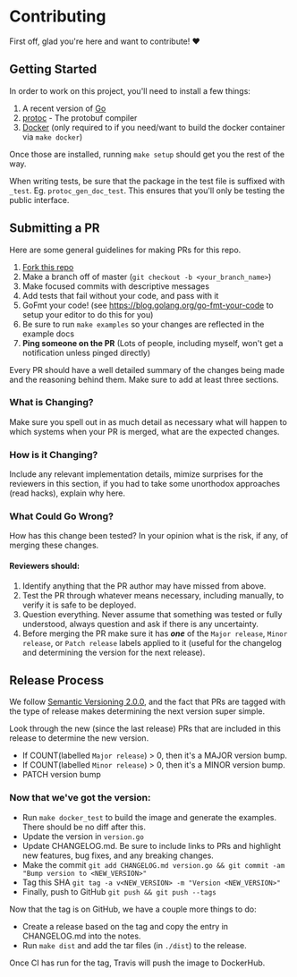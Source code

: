 # Contributing

First off, glad you're here and want to contribute! :heart:

## Getting Started

In order to work on this project, you'll need to install a few things:

1. A recent version of [Go](https://golang.org/doc/install)
1. [protoc](https://github.com/google/protobuf#protocol-compiler-installation) - The protobuf compiler
1. [Docker](https://www.docker.com/) (only required to if you need/want to build the docker container via `make docker`)

Once those are installed, running `make setup` should get you the rest of the way.

When writing tests, be sure that the package in the test file is suffixed with `_test`. Eg. `protoc_gen_doc_test`. This
ensures that you'll only be testing the public interface.

## Submitting a PR

Here are some general guidelines for making PRs for this repo.

1. [Fork this repo](https://github.com/ilackarms/protoc-gen-doc/fork)
1. Make a branch off of master (`git checkout -b <your_branch_name>`)
1. Make focused commits with descriptive messages
1. Add tests that fail without your code, and pass with it
1. GoFmt your code! (see <https://blog.golang.org/go-fmt-your-code> to setup your editor to do this for you)
1. Be sure to run `make examples` so your changes are reflected in the example docs
1. **Ping someone on the PR** (Lots of people, including myself, won't get a notification unless pinged directly)

Every PR should have a well detailed summary of the changes being made and the reasoning behind them. Make sure to add
at least three sections.

### What is Changing?

Make sure you spell out in as much detail as necessary what will happen to which systems when your PR is merged, 
what are the expected changes.

### How is it Changing?

Include any relevant implementation details, mimize surprises for the reviewers in this section, if you had to take some 
unorthodox approaches (read hacks), explain why here.

### What Could Go Wrong?

How has this change been tested? In your opinion what is the risk, if any, of merging these changes.

#### Reviewers should:

1. Identify anything that the PR author may have missed from above.
2. Test the PR through whatever means necessary, including manually, to verify it is safe to be deployed.
3. Question everything. Never assume that something was tested or fully understood, always question and ask if there is
	 any uncertainty.
4. Before merging the PR make sure it has _**one**_ of the `Major release`, `Minor release`, or `Patch release` labels
	 applied to it (useful for the changelog and determining the version for the next release).

## Release Process

We follow [Semantic Versioning 2.0.0](http://semver.org/#semantic-versioning-200), and the fact that PRs are tagged with
the type of release makes determining the next version super simple.

Look through the new (since the last release) PRs that are included in this release to determine the new version. 

* If COUNT(labelled `Major release`) > 0, then it's a MAJOR version bump.
* If COUNT(labelled `Minor release`) > 0, then it's a MINOR version bump.
* PATCH version bump

### Now that we've got the version:

* Run `make docker_test` to build the image and generate the examples. There should be no diff after this.
* Update the version in `version.go`
* Update CHANGELOG.md. Be sure to include links to PRs and highlight new features, bug fixes, and any breaking changes.
* Make the commit `git add CHANGELOG.md version.go && git commit -am "Bump version to <NEW_VERSION>"`
* Tag this SHA `git tag -a v<NEW_VERSION> -m "Version <NEW_VERSION>"`
* Finally, push to GitHub `git push && git push --tags`

Now that the tag is on GitHub, we have a couple more things to do:

* Create a release based on the tag and copy the entry in CHANGELOG.md into the notes.
* Run `make dist` and add the tar files (in `./dist`) to the release.

Once CI has run for the tag, Travis will push the image to DockerHub.
